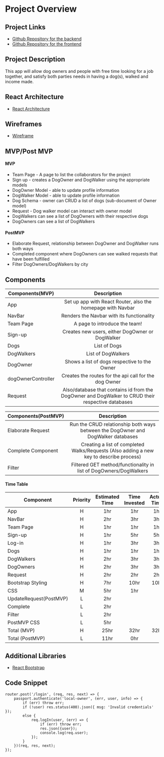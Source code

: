# Project Overview
## Project Links
- [Github Repository for the backend](https://github.com/NODEMONSTERS/dogwalker-api)
- [Github Repository for the frontend](https://github.com/NODEMONSTERS/dogwalker-client)

## Project Description

This app will allow dog owners and people with free time looking for a job together, and satisfy both parties needs in having a dog(s), walked and income made.

## React Architecture

- [React Architecture]()

## Wireframes

- [Wireframe]('./dog_walker_wireframe.jpg)

## MVP/Post MVP
#### MVP

- Team Page - A page to list the collaborators for the project
- Sign up - creates a DogOwner and DogWalker using the appropriate models
- DogOwner Model - able to update profile information
- DogWalker Model - able to update profile information
- Dog Schema - owner can CRUD a list of dogs (sub-document of Owner model)
- Request - Dog walker model can interact with owner model
- DogWalkers can see a list of DogOwners with their respective dogs
- DogOwners can see a list of DogWalkers

#### PostMVP

- Elaborate Request, relationship between DogOwner and DogWalker runs both ways
- Completed component where DogOwners can see walked requests that have been fulfilled
- Filter DogOwners/DogWalkers by city

## Components

| Components(MVP) | Description |
| --- | :---: |
| App | Set up app with React Router, also the homepage with Navbar |
| NavBar | Renders the Navbar with its functionality |
| Team Page | A page to introduce the team! |
| Sign-up | Creates new users, either DogOwner or DogWalker |
| Dogs | List of Dogs |
| DogWalkers | List of DogWalkers
| DogOwner | Shows a list of dogs respective to the Owner |
| dogOwnerController | Creates the routes for the api call for the dog Owner |
| Request | Also/database that contains id from the DogOwner and DogWalker to CRUD their respective databases |


| Components(PostMVP) | Description |
| --- | :---: |
| Elaborate Request | Run the CRUD relationship both ways between the DogOwner and DogWalker databases |
| Complete Component | Creating a list of completed Walks/Requests (Also adding a new key to describe process) |
| Filter | Filtered GET method/functionality in list of DogOwners/DogWalkers |


#### Time Table

| Component | Priority | Estimated Time | Time Invested | Actual Time |
| --- | :---: | :---: | :---: | :---: |
| App | H | 1hr | 1hr | 1hr |
| NavBar | H | 2hr | 3hr | 3hr |
| Team Page | H | 1hr | 1hr | 1hr |
| Sign-up | H | 1hr | 5hr | 5hr |
| Log-in | H | 1hr | 3hr | 3hr |
| Dogs | H | 1hr | 1hr | 1hr |
| DogWalkers | H | 2hr | 3hr | 3hr |
| DogOwners | H | 2hr | 3hr | 3hr |
| Request | H | 2hr | 2hr | 2hr |
| Bootstrap Styling | H | 7hr | 10hr | 10hr |
| CSS | M | 5hr | 1hr |  |
| UpdateRequest(PostMVP) | L | 2hr |  |  |
| Complete | L | 2hr |  |  |
| Filter | L | 2hr |  |  |
| PostMVP CSS | L | 5hr |  |  |
| Total (MVP) | H | 25hr | 32hr | 32hr |
| Total (PostMVP) | L | 11hr | 0hr |



## Additional Libraries

- [React Bootstrap](https://react-bootstrap.netlify.app/)

## Code Snippet

```
router.post('/login', (req, res, next) => {
	passport.authenticate('local-owner', (err, user, info) => {
		if (err) throw err;
		if (!user) res.status(400).json({ msg: 'Invalid credentials' });
		else {
			req.logIn(user, (err) => {
				if (err) throw err;
				res.json({user});
				console.log(req.user);
			});
		}
	})(req, res, next);
});
```